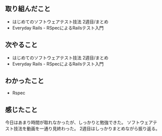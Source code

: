 ## 取り組んだこと
- はじめてのソフトウェアテスト技法 2週目/まとめ
- Everyday Rails - RSpecによるRailsテスト入門
## 次やること
- はじめてのソフトウェアテスト技法 2週目/まとめ
- Everyday Rails - RSpecによるRailsテスト入門
## わかったこと
- Rspec
## 感じたこと
今日はあまり時間が取れなかったが、しっかりと勉強できた。
ソフトウェアテスト技法を動画を一通り見終わった。
2週目はしっかりまとめながら振り返る。